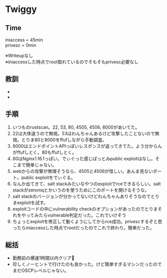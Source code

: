 # Twiggy

## Time
iniaccess = 45min  
privesc = 0min

※Writeupなし  
※iniaccessした時点でroot取れているのでそもそもprivesc必要なし

## 教訓
- 
- 

## 手順

1. いつものrustscan。22, 53, 80, 4505, 4506, 8000があいてた。
2. 22は大体違うので無視。53はわんちゃんあるけど攻撃したことないので無視。とりま80と8000をffufしながら手動調査。
3. 8000はエンドポイントAPIっぽいレスポンスが返ってきてた。よう分からんがffufしとく。80もffufしとく。
4. 80はNginx1.16.1っぽい。でぃぐった感じぱっとみpublic exploitはなし。そこまで簡単じゃない。
5. webからの攻撃が無理そうなら、4505と4506が怪しい。あんま見ないポート。public exploitをでぃぐる。
6. なんか出てきて、salt stackみたいなやつのexploitでrceできるらしい。salt stackがzeromqとかいうのを使うためにこのポートを開けるそうな。
7. salt stackのバージョンが分かってないけどわんちゃんありそうなのでとりまexploitを試す。
8. exploitコードの中にvulnerability checkのオプションがあったのでとりまそれをやってみたらvulnerable判定だった。これでいけそう
9. ちょっとexploitを修正して動くようにしてからrce成功。privescするぞと思ったらiniaccessした時点でrootだったのでこれで終わり。簡単だった。

## 総括
- 勤務前の爆速1時間以内クリア👏
- 珍しくノーヒントで行けたのも良かった。けど簡単すぎるマシンだったのでまだOSCPレベルじゃない。